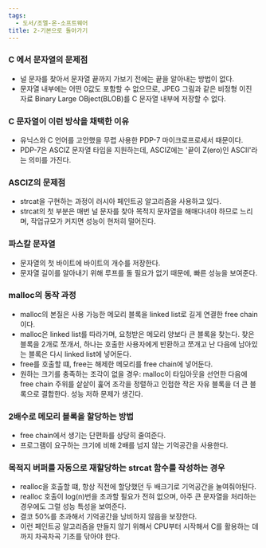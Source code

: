 ```yaml
---
tags:
  - 도서/조엘-온-소프트웨어
title: 2-기본으로 돌아가기
---
```

### C 에서 문자열의 문제점

- 널 문자를 찾아서 문자열 끝까지 가보기 전에는 끝을 알아내는 방법이 없다.
- 문자열 내부에는 어떤 0값도 포함할 수 없으므로, JPEG 그림과 같은 비정형 이진 자료 Binary Large OBject(BLOB)를 C 문자열 내부에 저장할 수 없다.

### C 문자열이 이런 방삭을 채택한 이유

- 유닉스와 C 언어를 고안했을 무렵 사용한 PDP-7 마이크로프로세서 때문이다.
- PDP-7은 ASCIZ 문자열 타입을 지원하는데, ASCIZ에는 '끝이 Z(ero)인 ASCII'라는 의미를 가진다. 

### ASCIZ의 문제점

- strcat을 구현하는 과정이 러시아 페인트공 알고리즘을 사용하고 있다.
- strcat의 첫 부분은 매번 널 문자를 찾아 목적지 문자열을 해매다녀야 하므로 느리며, 작업규모가 커지면 성능이 현저히 떨어진다.

### 파스칼 문자열

- 문자열의 첫 바이트에 바이트의 개수를 저장한다.
- 문자열 길이를 알아내기 위해 루프를 돌 필요가 없기 때문에, 빠른 성능을 보여준다.

### malloc의 동작 과정

- malloc의 본질은 사용 가능한 메모리 블록을 linked list로 길게 연결한 free chain이다.
- malloc은 linked list를 따라가며, 요청받은 메모리 양보다 큰 블록을 찾는다. 찾은 블록을 2개로 쪼개서, 하나는 호출한 사용자에게 반환하고 쪼개고 난 다음에 남아있는 블록은 다시 linked list에 넣어둔다.
- free를 호출할 떄, free는 해제한 메모리를 free chain에 넣어둔다.
- 원하는 크기를 충족하는 조각이 없을 경우: malloc이 타임아웃을 선언한 다음에 free chain 주위를 샅샅이 훑어 조각을 정렬하고 인접한 작은 자유 블록을 더 큰 블록으로 결합한다. 성능 저하 문제가 생긴다.

### 2배수로 메모리 블록을 할당하는 방법

- free chain에서 생기는 단편화를 상당히 줄여준다.
- 프로그램이 요구하는 크기에 비해 2배를 넘지 않는 기억공간을 사용한다.

### 목적지 버퍼를 자동으로 재할당하는 strcat 함수를 작성하는 경우

- realloc을 호출할 떄, 항상 직전에 할당했던 두 배크기로 기억공간을 눌여줘야된다.
- realloc 호출이 log(n)번을 초과할 필요가 전혀 없으며, 아주 큰 문자열을 처리하는 경우에도 그럴 성능 특성을 보여준다.
- 결코 50%를 초과해서 기억공간을 낭비하지 않음을 보장한다.
- 이런 페인트공 알고리즘을 만들지 않기 위해서 CPU부터 시작해서 C를 활용하는 데까지 차곡차곡 기초를 닦아야 한다. 
